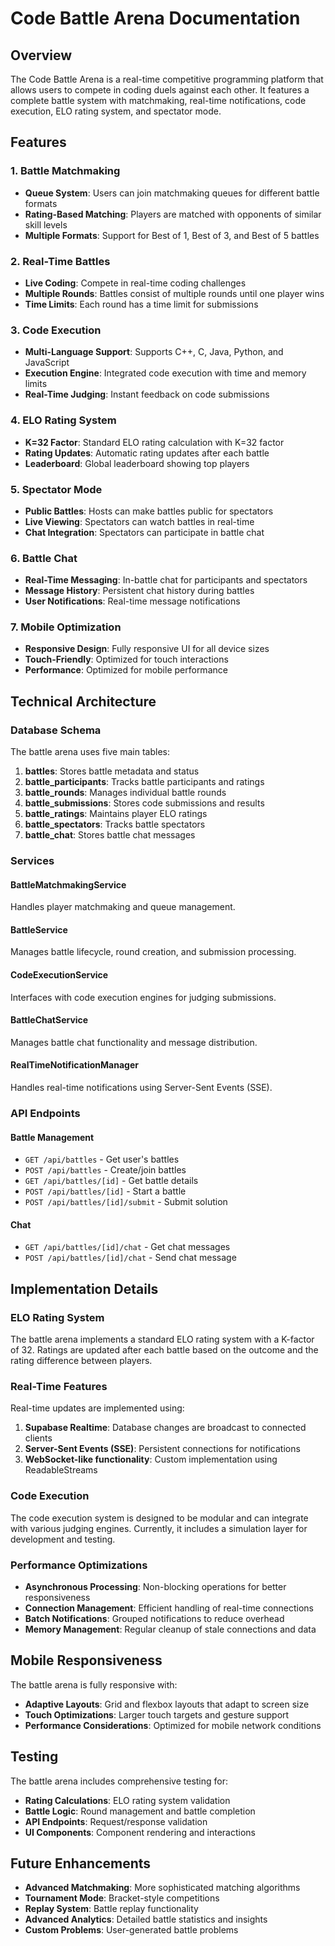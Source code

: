 # Code Battle Arena Documentation

## Overview

The Code Battle Arena is a real-time competitive programming platform that allows users to compete in coding duels against each other. It features a complete battle system with matchmaking, real-time notifications, code execution, ELO rating system, and spectator mode.

## Features

### 1. Battle Matchmaking
- **Queue System**: Users can join matchmaking queues for different battle formats
- **Rating-Based Matching**: Players are matched with opponents of similar skill levels
- **Multiple Formats**: Support for Best of 1, Best of 3, and Best of 5 battles

### 2. Real-Time Battles
- **Live Coding**: Compete in real-time coding challenges
- **Multiple Rounds**: Battles consist of multiple rounds until one player wins
- **Time Limits**: Each round has a time limit for submissions

### 3. Code Execution
- **Multi-Language Support**: Supports C++, C, Java, Python, and JavaScript
- **Execution Engine**: Integrated code execution with time and memory limits
- **Real-Time Judging**: Instant feedback on code submissions

### 4. ELO Rating System
- **K=32 Factor**: Standard ELO rating calculation with K=32 factor
- **Rating Updates**: Automatic rating updates after each battle
- **Leaderboard**: Global leaderboard showing top players

### 5. Spectator Mode
- **Public Battles**: Hosts can make battles public for spectators
- **Live Viewing**: Spectators can watch battles in real-time
- **Chat Integration**: Spectators can participate in battle chat

### 6. Battle Chat
- **Real-Time Messaging**: In-battle chat for participants and spectators
- **Message History**: Persistent chat history during battles
- **User Notifications**: Real-time message notifications

### 7. Mobile Optimization
- **Responsive Design**: Fully responsive UI for all device sizes
- **Touch-Friendly**: Optimized for touch interactions
- **Performance**: Optimized for mobile performance

## Technical Architecture

### Database Schema

The battle arena uses five main tables:

1. **battles**: Stores battle metadata and status
2. **battle_participants**: Tracks battle participants and ratings
3. **battle_rounds**: Manages individual battle rounds
4. **battle_submissions**: Stores code submissions and results
5. **battle_ratings**: Maintains player ELO ratings
6. **battle_spectators**: Tracks battle spectators
7. **battle_chat**: Stores battle chat messages

### Services

#### BattleMatchmakingService
Handles player matchmaking and queue management.

#### BattleService
Manages battle lifecycle, round creation, and submission processing.

#### CodeExecutionService
Interfaces with code execution engines for judging submissions.

#### BattleChatService
Manages battle chat functionality and message distribution.

#### RealTimeNotificationManager
Handles real-time notifications using Server-Sent Events (SSE).

### API Endpoints

#### Battle Management
- `GET /api/battles` - Get user's battles
- `POST /api/battles` - Create/join battles
- `GET /api/battles/[id]` - Get battle details
- `POST /api/battles/[id]` - Start a battle
- `POST /api/battles/[id]/submit` - Submit solution

#### Chat
- `GET /api/battles/[id]/chat` - Get chat messages
- `POST /api/battles/[id]/chat` - Send chat message

## Implementation Details

### ELO Rating System
The battle arena implements a standard ELO rating system with a K-factor of 32. Ratings are updated after each battle based on the outcome and the rating difference between players.

### Real-Time Features
Real-time updates are implemented using:
1. **Supabase Realtime**: Database changes are broadcast to connected clients
2. **Server-Sent Events (SSE)**: Persistent connections for notifications
3. **WebSocket-like functionality**: Custom implementation using ReadableStreams

### Code Execution
The code execution system is designed to be modular and can integrate with various judging engines. Currently, it includes a simulation layer for development and testing.

### Performance Optimizations
- **Asynchronous Processing**: Non-blocking operations for better responsiveness
- **Connection Management**: Efficient handling of real-time connections
- **Batch Notifications**: Grouped notifications to reduce overhead
- **Memory Management**: Regular cleanup of stale connections and data

## Mobile Responsiveness
The battle arena is fully responsive with:
- **Adaptive Layouts**: Grid and flexbox layouts that adapt to screen size
- **Touch Optimizations**: Larger touch targets and gesture support
- **Performance Considerations**: Optimized for mobile network conditions

## Testing
The battle arena includes comprehensive testing for:
- **Rating Calculations**: ELO rating system validation
- **Battle Logic**: Round management and battle completion
- **API Endpoints**: Request/response validation
- **UI Components**: Component rendering and interactions

## Future Enhancements
- **Advanced Matchmaking**: More sophisticated matching algorithms
- **Tournament Mode**: Bracket-style competitions
- **Replay System**: Battle replay functionality
- **Advanced Analytics**: Detailed battle statistics and insights
- **Custom Problems**: User-generated battle problems